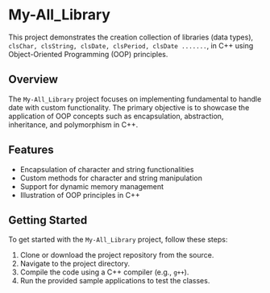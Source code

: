 # My-All_Library

This project demonstrates the creation collection of libraries (data types), `clsChar, clsString, clsDate, clsPeriod, clsDate .......`, in C++ using Object-Oriented Programming (OOP) principles.

## Overview

The `My-All_Library` project focuses on implementing fundamental to handle date with custom functionality. The primary objective is to showcase the application of OOP concepts such as encapsulation, abstraction, inheritance, and polymorphism in C++.

## Features

- Encapsulation of character and string functionalities
- Custom methods for character and string manipulation
- Support for dynamic memory management
- Illustration of OOP principles in C++

## Getting Started

To get started with the `My-All_Library` project, follow these steps:

1. Clone or download the project repository from the source.
2. Navigate to the project directory.
3. Compile the code using a C++ compiler (e.g., `g++`).
4. Run the provided sample applications to test the classes.

